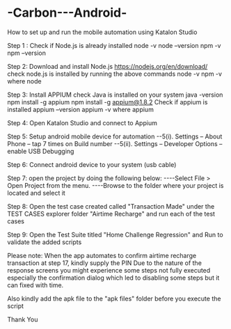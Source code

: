 # -Carbon---Android-
How to set up and run the mobile automation using Katalon Studio

Step 1 : Check if Node.js is already installed node -v node –version npm -v npm –version

Step 2: Download and install Node.js https://nodejs.org/en/download/ check node.js is installed by running the above commands node -v npm -v where node

Step 3: Install APPIUM check Java is installed on your system java -version npm install -g appium npm install -g appium@1.8.2 Check if appium is installed appium –version appium -v where appium

Step 4: Open Katalon Studio and connect to Appium

Step 5: Setup android mobile device for automation
--5(i). Settings – About Phone – tap 7 times on Build number
--5(ii). Settings – Developer Options – enable USB Debugging

Step 6: Connect android device to your system (usb cable)

Step 7: open the project by doing the following below:
----Select File > Open Project from the menu. 
----Browse to the folder where your project is located and select it

Step 8: Open the test case created called "Transaction Made" under the TEST CASES explorer folder "Airtime Recharge" and run each of the test cases

Step 9: Open the Test Suite titled "Home Challenge Regression" and Run to validate the added scripts

Please note: When the app automates to confirm airtime recharge transaction at step 17, kindly supply the PIN
Due to the nature of the response screens you might experience some steps not fully executed especially the confirmation dialog which led to disabling some steps but it can fixed with time.

Also kindly add the apk file to the "apk files" folder before you execute the script

Thank You
